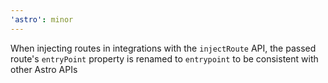 ```yaml
---
'astro': minor
---
```


When injecting routes in integrations with the `injectRoute` API, the passed route's `entryPoint` property is renamed to `entrypoint` to be consistent with other Astro APIs
